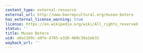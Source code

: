```yaml
---
content_type: external-resource
external_url: http://www.banrepcultural.org/museo-botero
has_external_license_warning: true
license: https://en.wikipedia.org/wiki/All_rights_reserved
status: ''
title: Museo Botero
uid: a0a1169c-a9fe-4705-a326-460c38a1eb31
wayback_url: ''
---
```

